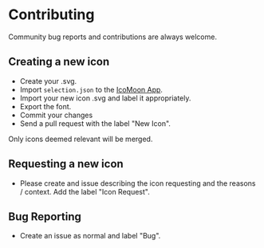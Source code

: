 # Contributing

Community bug reports and contributions are always welcome.

## Creating a new icon
* Create your .svg.
* Import `selection.json` to the [IcoMoon App](http://icomoon.io/app/).
* Import your new icon .svg and label it appropriately.
* Export the font.
* Commit your changes
* Send a pull request with the label "New Icon".

Only icons deemed relevant will be merged.

## Requesting a new icon
* Please create and issue describing the icon requesting and the reasons / context. Add the label "Icon Request".

## Bug Reporting
* Create an issue as normal and label "Bug".